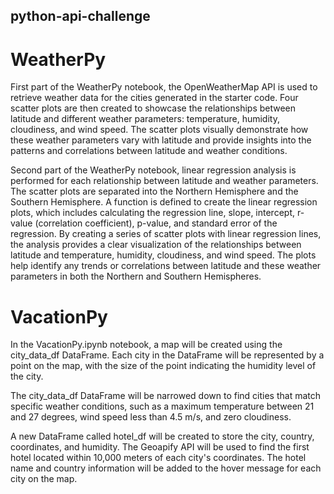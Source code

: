 ## python-api-challenge

# WeatherPy
First part of the WeatherPy notebook, the OpenWeatherMap API is used to retrieve weather data for the cities generated in the starter code. Four scatter plots are then created to showcase the relationships between latitude and different weather parameters: temperature, humidity, cloudiness, and wind speed. The scatter plots visually demonstrate how these weather parameters vary with latitude and provide insights into the patterns and correlations between latitude and weather conditions.

Second part of the WeatherPy notebook, linear regression analysis is performed for each relationship between latitude and weather parameters. The scatter plots are separated into the Northern Hemisphere and the Southern Hemisphere. A function is defined to create the linear regression plots, which includes calculating the regression line, slope, intercept, r-value (correlation coefficient), p-value, and standard error of the regression. By creating a series of scatter plots with linear regression lines, the analysis provides a clear visualization of the relationships between latitude and temperature, humidity, cloudiness, and wind speed. The plots help identify any trends or correlations between latitude and these weather parameters in both the Northern and Southern Hemispheres.

# VacationPy
In the VacationPy.ipynb notebook, a map will be created using the city_data_df DataFrame. Each city in the DataFrame will be represented by a point on the map, with the size of the point indicating the humidity level of the city.

The city_data_df DataFrame will be narrowed down to find cities that match specific weather conditions, such as a maximum temperature between 21 and 27 degrees, wind speed less than 4.5 m/s, and zero cloudiness.

A new DataFrame called hotel_df will be created to store the city, country, coordinates, and humidity. The Geoapify API will be used to find the first hotel located within 10,000 meters of each city's coordinates. The hotel name and country information will be added to the hover message for each city on the map.
